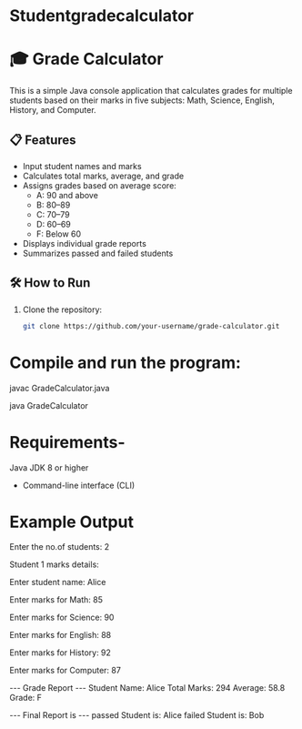 # Studentgradecalculator
# 🎓 Grade Calculator

This is a simple Java console application that calculates grades for multiple students based on their marks in five subjects: Math, Science, English, History, and Computer.

## 📋 Features

- Input student names and marks  
- Calculates total marks, average, and grade  
- Assigns grades based on average score:  
  - A: 90 and above  
  - B: 80–89  
  - C: 70–79  
  - D: 60–69  
  - F: Below 60  
- Displays individual grade reports  
- Summarizes passed and failed students  

## 🛠 How to Run

1. Clone the repository:
   ```bash
   git clone https://github.com/your-username/grade-calculator.git
   
#  Compile and run the program:
javac GradeCalculator.java

java GradeCalculator

# Requirements- 
Java JDK 8 or higher
 
- Command-line interface (CLI)
 
# Example Output
Enter the no.of students: 2

Student 1 marks details:

Enter student name: Alice

Enter marks for Math: 85

Enter marks for Science: 90

Enter marks for English: 88

Enter marks for History: 92

Enter marks for Computer: 87


--- Grade Report ---
Student Name: Alice
Total Marks: 294
Average: 58.8
Grade: F

--- Final Report is ---
passed Student is:
Alice
failed Student is:
Bob
